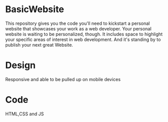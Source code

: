 # BasicWebsite
This repository gives you the code you'll need to kickstart a personal website that showcases your work as a web developer. Your personal website is waiting to be personalized, though. It includes space to highlight your specific areas of interest in web development. And it's standing by to publish your next great Website.

# Design
Responsive and able to be pulled up on mobile devices

# Code
HTML,CSS and JS
